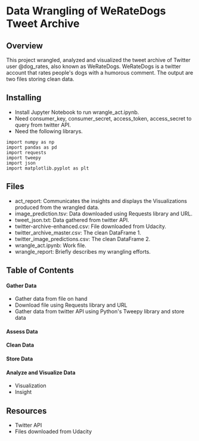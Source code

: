 # Data Wrangling of WeRateDogs Tweet Archive
## Overview
This project wrangled, analyzed and visualized the tweet archive of Twitter user @dog_rates, also known as WeRateDogs. WeRateDogs is a twitter account that rates people's dogs with a humorous comment. The output are two files storing clean data.
## Installing
- Install Jupyter Notebook to run wrangle_act.ipynb.
- Need consumer_key, consumer_secret, access_token, access_secret to query from twitter API.
- Need the following librarys.
```
import numpy as np
import pandas as pd
import requests
import tweepy
import json
import matplotlib.pyplot as plt
```
## Files
- act_report: Communicates the insights and displays the Visualizations produced from the wrangled data.
- image_prediction.tsv: Data downloaded using Requests library and URL.
- tweet_json.txt: Data gathered from twitter API.
- twitter-archive-enhanced.csv: File downloaded from Udacity.
- twitter_archive_master.csv: The clean DataFrame 1.
- twitter_image_predictions.csv: The clean DataFrame 2.
- wrangle_act.ipynb: Work file.
- wrangle_report: Briefly describes my wrangling efforts.
## Table of Contents
#### Gather Data
- Gather data from file on hand
- Download file using Requests library and URL
- Gather data from twitter API using Python's Tweepy library and store data
#### Assess Data
#### Clean Data
#### Store Data
#### Analyze and Visualize Data
- Visualization
- Insight
## Resources
- Twitter API
- Files downloaded from Udacity
